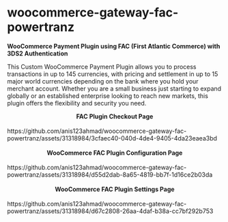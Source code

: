 # woocommerce-gateway-fac-powertranz

<b>WooCommerce Payment Plugin using FAC (First Atlantic Commerce) with 3DS2 Authentication </b>
<p>
  This Custom WooCommerce Payment Plugin allows you to process transactions in up to 145 currencies, with pricing and settlement in up to 15 major world currencies depending on the bank where you hold your merchant account. Whether you are a small business just starting to expand globally or an established enterprise looking to reach new markets, this plugin offers the flexibility and security you need.
</p>

<center><b>FAC Plugin Checkout Page</b></center>    <br />
https://github.com/anis123ahmad/woocommerce-gateway-fac-powertranz/assets/31318984/3cfaec40-040d-4de4-9405-4da23eaea3bd
<br />
<br />
<center><b>WooCommerce FAC Plugin Configuration Page</b></center> <br />
https://github.com/anis123ahmad/woocommerce-gateway-fac-powertranz/assets/31318984/d55d2dab-8a65-4819-bb7f-1d16ce2b03da
<br />
<br />
<center><b>WooCommerce FAC Plugin Settings Page </b></center><br />
https://github.com/anis123ahmad/woocommerce-gateway-fac-powertranz/assets/31318984/d67c2808-26aa-4daf-b38a-cc7bf292b753
